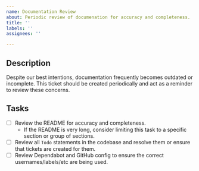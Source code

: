 ```yaml
---
name: Documentation Review
about: Periodic review of documenation for accuracy and completeness.
title: ''
labels: ''
assignees: ''

---
```


## Description

Despite our best intentions, documentation frequently becomes outdated or incomplete. This ticket should be created periodically and act as a reminder to review these concerns.

## Tasks

- [ ] Review the README for accuracy and completeness.
    - If the README is very long, consider limiting this task to a specific section or group of sections.
- [ ] Review all `Todo` statements in the codebase and resolve them or ensure that tickets are created for them.
- [ ] Review Dependabot and GitHub config to ensure the correct usernames/labels/etc are being used.
